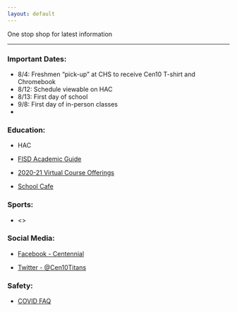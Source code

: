 ```yaml
---
layout: default
---
```



One stop shop for latest information 



* * *




### Important Dates:

*   8/4:  Freshmen “pick-up” at CHS to receive Cen10 T-shirt and Chromebook 
*   8/12:  Schedule viewable on HAC
*   8/13:  First day of school
*   9/8:  First day of in-person classes
*   




### Education:

*   HAC
*   [FISD Academic Guide](https://nam02.safelinks.protection.outlook.com/?url=http:%2F%2Ftrack.spe.schoolmessenger.com%2Ff%2Fa%2FYE9XOKa33Ghr4dHxpTpc7g~~%2FAAAAAQA~%2FRgRg9wErP0R6aHR0cHM6Ly93d3cuZnJpc2NvaXNkLm9yZy9kb2NzL2RlZmF1bHQtc291cmNlL3Jlc291cmNlcy1pbmZvcm1hdGlvbi8yMDIwLTIxLWFjYWRlbWljLWd1aWRlLWFuZC1jb3Vyc2UtY2F0YWxvZy5wZGY_c2Z2cnNuPTRXB3NjaG9vbG1CCgBGq80VX91ElhNSF3RvbS5icmVzZWVAdC1tb2JpbGUuY29tWAQAAAAB&data=02%7C01%7Ctom.bresee%40t-mobile.com%7Cb215e428aa0e4f430dd608d82cce677c%7Cbe0f980bdd994b19bd7bbc71a09b026c%7C0%7C0%7C637308613463346696&sdata=YS2%2F37bwxDT5x36OO437lqZnbkWEcwLpeo%2B%2B3EIIYww%3D&reserved=0)

*   [2020-21 Virtual Course Offerings](https://www.friscoisd.org/departments/covid-19/virtual-instruction/2020-21-course-offerings)

*   [School Cafe](https://www.schoolcafe.com/)




### Sports:

*   <>




### Social Media:

*   [Facebook - Centennial](https://www.facebook.com/Cen10titans/)

*   [Twitter - @Cen10Titans](https://twitter.com/cen10titans?lang=en)




### Safety:

*   [COVID FAQ](https://www.friscoisd.org/departments/covid-19/coronavirus)




<br><br>


